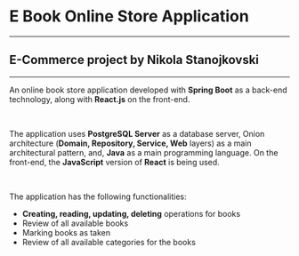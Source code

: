 # E Book Online Store Application
-----------------------------------------------------------------------------------
## E-Commerce project by Nikola Stanojkovski
-----------------------------------------------------------------------------------

An online book store application developed with <b>Spring Boot</b> as a back-end technology, along with <b>React.js</b> on the front-end.

<br />

The application uses <b>PostgreSQL Server</b> as a database server, Onion architecture (<b>Domain, Repository, Service, Web</b> layers) as a main architectural pattern, and, <b>Java</b> as a main programming language. On the front-end, the <b>JavaScript</b> version of <b>React</b> is being used.

<br />

The application has the following functionalities:
- <b>Creating, reading, updating, deleting</b> operations for books
- Review of all available books
- Marking books as taken
- Review of all available categories for the books

